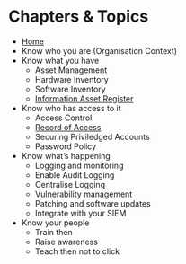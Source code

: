 # Chapters & Topics

* [Home](index.md)
* Know who you are (Organisation Context)
* Know what you have
    * Asset Management
    * Hardware Inventory
    * Software Inventory
    * [Information Asset Register](/know/information-asset-register.md)
* Know who has access to it
    * Access Control
    * [Record of Access](record-of-access.md)
    * Securing Priviledged Accounts
    * Password Policy
* Know what’s happening
    * Logging and monitoring
    * Enable Audit Logging
    * Centralise Logging
    * Vulnerability management
    * Patching and software updates
    * Integrate with your SIEM
* Know your people
    * Train then
    * Raise awareness
    * Teach then not to click
